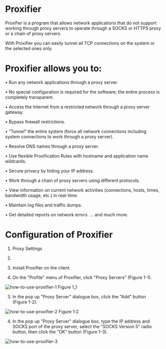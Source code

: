 # Proxifier

Proxifier is a program that allows network applications that do not support working through proxy servers to operate through a SOCKS or HTTPS proxy or a chain of proxy servers.

With Proxifier you can easily tunnel all TCP connections on the system or the selected ones only.

# Proxifier allows you to:
• Run any network applications through a proxy server. 

• No special configuration is required for the software; the entire process is completely transparent.

• Access the Internet from a restricted network through a proxy server gateway.

• Bypass firewall restrictions.

• “Tunnel” the entire system (force all network connections including system connections to work through a proxy server).

• Resolve DNS names through a proxy server.

• Use flexible Proxification Rules with hostname and application name wildcards.

• Secure privacy by hiding your IP address.

• Work through a chain of proxy servers using different protocols.

• View information on current network activities (connections, hosts, times, bandwidth usage, etc.) in real-time.

• Maintain log files and traffic dumps.

• Get detailed reports on network errors.
... and much more.

# Configuration of Proxifier
1) Proxy Settings
2) 
3) Install Proxifier on the client.

2) On the "Profile" menu of Proxifier, click "Proxy Servers" (Figure 1-1).

![how-to-use-proxifier-1](https://user-images.githubusercontent.com/106522935/210150082-44fb4a4d-fe54-46a6-a0e9-50e7a02e4590.jpg) Figure 1_1

3) In the pop up "Proxy Server" dialogue box, click the "Add" button (Figure 1-2).

![how-to-use-proxifier-2](https://user-images.githubusercontent.com/106522935/210150204-9e181985-d2ce-4226-aaaf-5c89679b64cb.jpg) Figure 1‑2

4) In the pop up "Proxy Server" dialogue box, type the IP address and SOCKS port of the proxy server, select the "SOCKS Version 5" radio button, then click the "OK" button (Figure 1-3).

![how-to-use-proxifier-3](https://user-images.githubusercontent.com/106522935/210150247-d3a935e3-7cdc-4c13-8672-adc22875d553.jpg)

